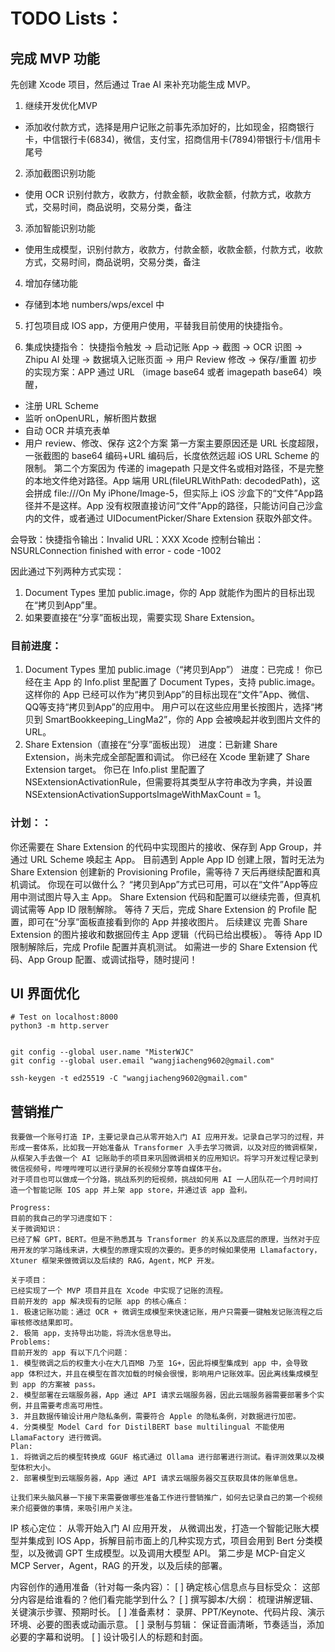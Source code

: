 # TODO Lists：
## 完成 MVP 功能
先创建 Xcode 项目，然后通过 Trae AI 来补充功能生成 MVP。
1. 继续开发优化MVP
- 添加收付款方式，选择是用户记账之前事先添加好的，比如现金，招商银行卡，中信银行卡(6834)，微信，支付宝，招商信用卡(7894)带银行卡/信用卡尾号
2. 添加截图识别功能
- 使用 OCR 识别付款方，收款方，付款金额，收款金额，付款方式，收款方式，交易时间，商品说明，交易分类，备注
3. 添加智能识别功能
- 使用生成模型，识别付款方，收款方，付款金额，收款金额，付款方式，收款方式，交易时间，商品说明，交易分类，备注
4. 增加存储功能
- 存储到本地 numbers/wps/excel 中
5. 打包项目成 IOS app，方便用户使用，平替我目前使用的快捷指令。

6. 集成快捷指令：
快捷指令触发 -> 启动记账 App -> 截图 -> OCR 识图 -> Zhipu AI 处理 -> 数据填入记账页面 -> 用户 Review 修改 -> 保存/重置
初步的实现方案：APP 通过 URL （image base64 或者 imagepath base64）唤醒，
- 注册 URL Scheme
- 监听 onOpenURL，解析图片数据
- 自动 OCR 并填充表单
- 用户 review、修改、保存
这2个方案
第一方案主要原因还是 URL 长度超限，一张截图的 base64 编码+URL 编码后，长度依然远超 iOS URL Scheme 的限制。
第二个方案因为 传递的 imagepath 只是文件名或相对路径，不是完整的本地文件绝对路径。App 端用 URL(fileURLWithPath: decodedPath)，这会拼成 file:///On My iPhone/Image-5，但实际上 iOS 沙盒下的“文件”App路径并不是这样。App 没有权限直接访问“文件”App的路径，只能访问自己沙盒内的文件，或者通过 UIDocumentPicker/Share Extension 获取外部文件。

会导致：快捷指令输出：Invalid URL：XXX
Xcode 控制台输出：NSURLConnection finished with error - code -1002

因此通过下列两种方式实现：
1. Document Types 里加 public.image，你的 App 就能作为图片的目标出现在“拷贝到App”里。
2. 如果要直接在“分享”面板出现，需要实现 Share Extension。

### 目前进度：
1. Document Types 里加 public.image（“拷贝到App”）
进度：已完成！
你已经在主 App 的 Info.plist 里配置了 Document Types，支持 public.image。
这样你的 App 已经可以作为“拷贝到App”的目标出现在“文件”App、微信、QQ等支持“拷贝到App”的应用中。
用户可以在这些应用里长按图片，选择“拷贝到 SmartBookkeeping_LingMa2”，你的 App 会被唤起并收到图片文件的 URL。
2. Share Extension（直接在“分享”面板出现）
进度：已新建 Share Extension，尚未完成全部配置和调试。
你已经在 Xcode 里新建了 Share Extension target。
你已在 Info.plist 里配置了 NSExtensionActivationRule，但需要将其类型从字符串改为字典，并设置 NSExtensionActivationSupportsImageWithMaxCount = 1。
### 计划：：
你还需要在 Share Extension 的代码中实现图片的接收、保存到 App Group，并通过 URL Scheme 唤起主 App。
目前遇到 Apple App ID 创建上限，暂时无法为 Share Extension 创建新的 Provisioning Profile，需等待 7 天后再继续配置和真机调试。
你现在可以做什么？
“拷贝到App”方式已可用，可以在“文件”App等应用中测试图片导入主 App。
Share Extension 代码和配置可以继续完善，但真机调试需等 App ID 限制解除。
等待 7 天后，完成 Share Extension 的 Profile 配置，即可在“分享”面板直接看到你的 App 并接收图片。
后续建议
完善 Share Extension 的图片接收和数据回传主 App 逻辑（代码已给出模板）。
等待 App ID 限制解除后，完成 Profile 配置并真机测试。
如需进一步的 Share Extension 代码、App Group 配置、或调试指导，随时提问！

## UI 界面优化
```shell
# Test on localhost:8000
python3 -m http.server
```
```shell

git config --global user.name "MisterWJC"
git config --global user.email "wangjiacheng9602@gmail.com"

ssh-keygen -t ed25519 -C "wangjiacheng9602@gmail.com"

```
## 营销推广

```prompt
我要做一个账号打造 IP，主要记录自己从零开始入门 AI 应用开发。记录自己学习的过程，并形成一套体系，比如我一开始准备从 Transformer 入手去学习微调，以及对应的微调框架，从框架入手去做一个 AI 记账助手的项目来巩固微调相关的应用知识。将学习开发过程记录到微信视频号，哔哩哔哩可以进行录屏的长视频分享等自媒体平台。
对于项目也可以做成一个分路，挑战系列的短视频，挑战如何用 AI 一人团队花一个月时间打造一个智能记账 IOS app 并上架 app store，并通过该 app 盈利。

Progress:
目前的我自己的学习进度如下：
关于微调知识：
已经了解 GPT，BERT。但是不熟悉其与 Transformer 的关系以及底层的原理，当然对于应用开发的学习路线来讲，大模型的原理实现的次要的。更多的时候如果使用 Llamafactory，Xtuner 框架来做微调以及后续的 RAG，Agent，MCP 开发。

关于项目：
已经实现了一个 MVP 项目并且在 Xcode 中实现了记账的流程。
目前开发的 app 解决现有的记账 app 的核心痛点：
1. 极速记账功能：通过 OCR + 微调生成模型来快速记账，用户只需要一键触发记账流程之后审核修改结果即可。
2. 极简 app，支持导出功能，将流水信息导出。 
Problems:
目前开发的 app 有以下几个问题：
1. 模型微调之后的权重大小在大几百MB 乃至 1G+，因此将模型集成到 app 中，会导致 app 体积过大，并且在模型在首次加载的时候会很慢，影响用户记账效率。因此离线集成模型到 app 的方案被 pass。
2. 模型部署在云端服务器，App 通过 API 请求云端服务器，因此云端服务器需要部署多个实例，并且需要考虑高可用性。
3. 并且数据传输设计用户隐私条例，需要符合 Apple 的隐私条例，对数据进行加密。
4. 分类模型 Model Card for DistilBERT base multilingual 不能使用 LlamaFactory 进行微调。
Plan:
1. 将微调之后的模型转换成 GGUF 格式通过 Ollama 进行部署进行测试。看评测效果以及模型体积大小。
2. 部署模型到云端服务器，App 通过 API 请求云端服务器交互获取具体的账单信息。

让我们来头脑风暴一下接下来需要做哪些准备工作进行营销推广，如何去记录自己的第一个视频来介绍要做的事情，来吸引用户关注。

```
IP 核心定位：
从零开始入门 AI 应用开发，
从微调出发，打造一个智能记账大模型并集成到 IOS App，拆解目前市面上的几种实现方式，项目会用到 Bert 分类模型，以及微调 GPT 生成模型。以及调用大模型 API。
第二步是 MCP-自定义 MCP Server，Agent，RAG 的开发，以及后续的部署。

内容创作的通用准备（针对每一条内容）：
[ ] 确定核心信息点与目标受众： 这部分内容是给谁看的？他们看完能学到什么？
[ ] 撰写脚本/大纲： 梳理讲解逻辑、关键演示步骤、预期时长。
[ ] 准备素材： 录屏、PPT/Keynote、代码片段、演示环境、必要的图表或动画示意。
[ ] 录制与剪辑： 保证音画清晰，节奏适当，添加必要的字幕和说明。
[ ] 设计吸引人的标题和封面。


